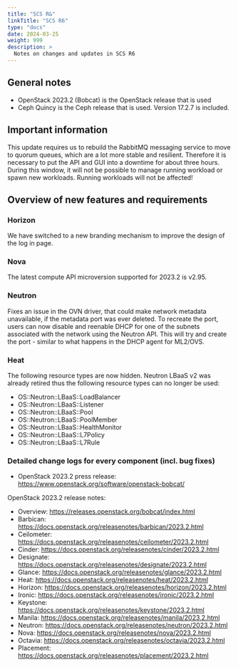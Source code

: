 ```yaml
---
title: "SCS R&"
linkTitle: "SCS R6"
type: "docs"
date: 2024-03-25
weight: 999
description: >
  Notes on changes and updates in SCS R6
---
```


## General notes 

- OpenStack 2023.2 (Bobcat) is the OpenStack release that is used
- Ceph Quincy is the Ceph release that is used. Version 17.2.7 is included.

## Important information

This update requires us to rebuild the RabbitMQ messaging service to move to quorum queues, which are a lot more stable and resilient. Therefore it is necessary to put the API and GUI into a downtime for about three hours. During this window, it will not be possible to manage running workload or spawn new workloads. Running workloads will not be affected!

## Overview of new features and requirements

### Horizon

We have switched to a new branding mechanism to improve the design of the log in page.

### Nova

The latest compute API microversion supported for 2023.2 is v2.95.

### Neutron

Fixes an issue in the OVN driver, that could make network metadata unavailable, if the metadata port was ever deleted. To recreate the port, users can now disable and reenable DHCP for one of the subnets associated with the network using the Neutron API. This will try and create the port - similar to what happens in the DHCP agent for ML2/OVS.

### Heat

The following resource types are now hidden. Neutron LBaaS v2 was already retired thus the following resource types can no longer be used:

- OS::Neutron::LBaaS::LoadBalancer
- OS::Neutron::LBaaS::Listener
- OS::Neutron::LBaaS::Pool
- OS::Neutron::LBaaS::PoolMember
- OS::Neutron::LBaaS::HealthMonitor
- OS::Neutron::LBaaS::L7Policy
- OS::Neutron::LBaaS::L7Rule

### Detailed change logs for every component (incl. bug fixes)

- OpenStack 2023.2 press release: https://www.openstack.org/software/openstack-bobcat/

OpenStack 2023.2 release notes:
- Overview: https://releases.openstack.org/bobcat/index.html
- Barbican: https://docs.openstack.org/releasenotes/barbican/2023.2.html
- Ceilometer: https://docs.openstack.org/releasenotes/ceilometer/2023.2.html
- Cinder: https://docs.openstack.org/releasenotes/cinder/2023.2.html
- Designate: https://docs.openstack.org/releasenotes/designate/2023.2.html
- Glance: https://docs.openstack.org/releasenotes/glance/2023.2.html
- Heat: https://docs.openstack.org/releasenotes/heat/2023.2.html
- Horizon: https://docs.openstack.org/releasenotes/horizon/2023.2.html
- Ironic: https://docs.openstack.org/releasenotes/ironic/2023.2.html
- Keystone: https://docs.openstack.org/releasenotes/keystone/2023.2.html
- Manila: https://docs.openstack.org/releasenotes/manila/2023.2.html
- Neutron: https://docs.openstack.org/releasenotes/neutron/2023.2.html
- Nova: https://docs.openstack.org/releasenotes/nova/2023.2.html
- Octavia: https://docs.openstack.org/releasenotes/octavia/2023.2.html
- Placement: https://docs.openstack.org/releasenotes/placement/2023.2.html 

